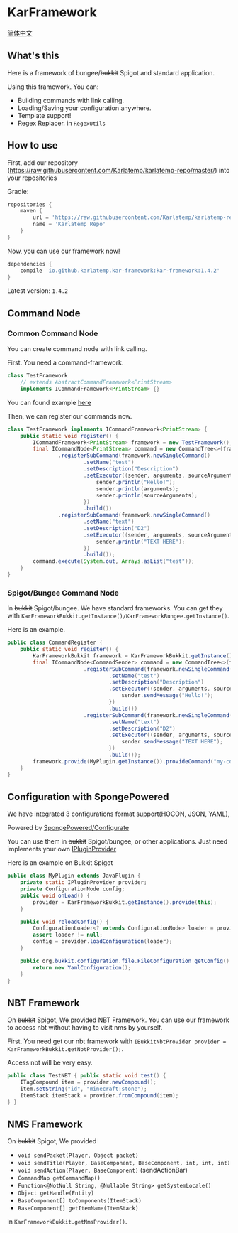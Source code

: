 # KarFramework

[简体中文](./README-zh.md)

## What's this

Here is a framework of bungee/~~bukkit~~ Spigot and standard application.

Using this framework. You can:
- Building commands with link calling.
- Loading/Saving your configuration anywhere.
- Template support!
- Regex Replacer. in `RegexUtils`

## How to use

First, add our repository (https://raw.githubusercontent.com/Karlatemp/karlatemp-repo/master/)
into your repositories 

Gradle:
```groovy
repositories {
    maven {
        url = 'https://raw.githubusercontent.com/Karlatemp/karlatemp-repo/master/'
        name = 'Karlatemp Repo'
    }
}
```

Now, you can use our framework now!

```groovy
dependencies {
    compile 'io.github.karlatemp.kar-framework:kar-framework:1.4.2'
}
```

Latest version: `1.4.2`

## Command Node

### Common Command Node

You can create command node with link calling.

First. You need a command-framework.

```java
class TestFramework
    // extends AbstractCommandFramework<PrintStream>
    implements ICommandFramework<PrintStream> {}
```

You can found example [here](common/src/test/java/io/github/karframwork/common/test/TestCommand.java)

Then, we can register our commands now.

```java
class TestFramework implements ICommandFramework<PrintStream> {
    public static void register() {
        ICommandFramework<PrintStream> framework = new TestFramework();
        final ICommandNode<PrintStream> command = new CommandTree<>(framework)
                .registerSubCommand(framework.newSingleCommand()
                        .setName("test")
                        .setDescription("Description")
                        .setExecutor((sender, arguments, sourceArguments) -> {
                            sender.println("Hello!");
                            sender.println(arguments);
                            sender.println(sourceArguments);
                        })
                        .build())
                .registerSubCommand(framework.newSingleCommand()
                        .setName("text")
                        .setDescription("D2")
                        .setExecutor((sender, arguments, sourceArguments) -> {
                            sender.println("TEXT HERE");
                        })
                        .build());
        command.execute(System.out, Arrays.asList("test"));
    }
}
```

### Spigot/Bungee Command Node

In ~~bukkit~~ Spigot/bungee. We have standard frameworks. You can get they with 
`KarFrameworkBukkit.getInstance()/KarFrameworkBungee.getInstance()`.

Here is an example.
```java
public class CommandRegister {
    public static void register() {
        KarFrameworkBukkit framework = KarFrameworkBukkit.getInstance();
        final ICommandNode<CommandSender> command = new CommandTree<>(framework)
                        .registerSubCommand(framework.newSingleCommand()
                                .setName("test")
                                .setDescription("Description")
                                .setExecutor((sender, arguments, sourceArguments) -> {
                                    sender.sendMessage("Hello!");
                                })
                                .build())
                        .registerSubCommand(framework.newSingleCommand()
                                .setName("text")
                                .setDescription("D2")
                                .setExecutor((sender, arguments, sourceArguments) -> {
                                    sender.sendMessage("TEXT HERE");
                                })
                                .build());
        framework.provide(MyPlugin.getInstance()).provideCommand("my-command", command);
    }
}
```

## Configuration with SpongePowered

We have integrated 3 configurations format support(HOCON, JSON, YAML),

Powered by [SpongePowered/Configurate](https://github.com/SpongePowered/Configurate)

You can use them in ~~bukkit~~ Spigot/bungee, or other applications.
Just need implements your own [IPluginProvider](common/src/main/java/io/github/karlatemp/karframework/IPluginProvider.java)

Here is an example on ~~Bukkit~~ Spigot

```java
public class MyPlugin extends JavaPlugin {
    private static IPluginProvider provider;
    private ConfigurationNode config;
    public void onLoad() {
        provider = KarFrameworkBukkit.getInstance().provide(this);
    }

    public void reloadConfig() {
        ConfigurationLoader<? extends ConfigurationNode> loader = provider.loadConfiguration("config.conf");
        assert loader != null;
        config = provider.loadConfiguration(loader);
    }

    public org.bukkit.configuration.file.FileConfiguration getConfig() {
        return new YamlConfiguration();
    }
}
```

## NBT Framework

On ~~bukkit~~ Spigot, We provided NBT Framework.
You can use our framework to access nbt
without having to visit nms by yourself.

First. You need get our nbt framework with
`IBukkitNbtProvider provider = KarFrameworkBukkit.getNbtProvider();`.

Access nbt will be very easy.

```java
public class TestNBT { public static void test() {
    ITagCompound item = provider.newCompound();
    item.setString("id", "minecraft:stone");
    ItemStack itemStack = provider.fromCompound(item);
} }
```

## NMS Framework

On ~~bukkit~~ Spigot, We provided

- `void sendPacket(Player, Object packet)`
- `void sendTitle(Player, BaseComponent, BaseComponent, int, int, int)`
- `void sendAction(Player, BaseComponent)` (sendActionBar)
- `CommandMap getCommandMap()`
- `Function<@NotNull String, @Nullable String> getSystemLocale()`
- `Object getHandle(Entity)`
- `BaseComponent[] toComponents(ItemStack)`
- `BaseComponent[] getItemName(ItemStack)`

in `KarFrameworkBukkit.getNmsProvider()`.
